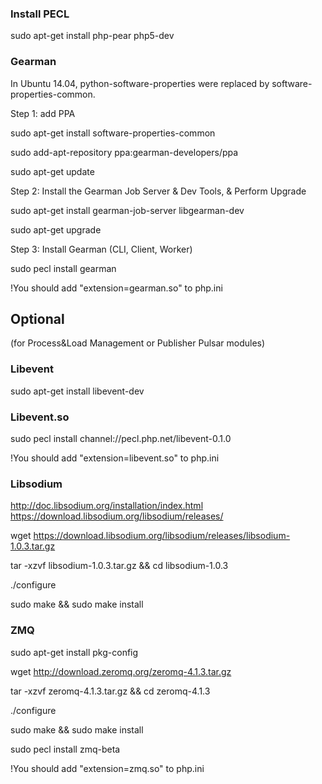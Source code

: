 ### Install PECL

sudo apt-get install php-pear php5-dev

### Gearman

In Ubuntu 14.04, python-software-properties were replaced by software-properties-common. 

Step 1: add PPA

sudo apt-get install software-properties-common

sudo add-apt-repository ppa:gearman-developers/ppa

sudo apt-get update

Step 2: Install the Gearman Job Server & Dev Tools, & Perform Upgrade

sudo apt-get install gearman-job-server libgearman-dev

sudo apt-get upgrade

Step 3: Install Gearman (CLI, Client, Worker)

sudo pecl install gearman

!You should add "extension=gearman.so" to php.ini

## Optional 
(for Process&Load Management or Publisher Pulsar modules)

### Libevent

sudo apt-get install libevent-dev

### Libevent.so

sudo pecl install channel://pecl.php.net/libevent-0.1.0

!You should add "extension=libevent.so" to php.ini

### Libsodium 

http://doc.libsodium.org/installation/index.html 
https://download.libsodium.org/libsodium/releases/

wget https://download.libsodium.org/libsodium/releases/libsodium-1.0.3.tar.gz

tar -xzvf libsodium-1.0.3.tar.gz && cd libsodium-1.0.3

./configure

sudo make && sudo make install

### ZMQ

sudo apt-get install pkg-config

wget http://download.zeromq.org/zeromq-4.1.3.tar.gz

tar -xzvf zeromq-4.1.3.tar.gz && cd zeromq-4.1.3 

./configure

sudo make && sudo make install

sudo pecl install zmq-beta

!You should add "extension=zmq.so" to php.ini






